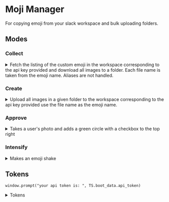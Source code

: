 # Moji Manager

For copying emoji from your slack workspace and bulk uploading folders.

## Modes

### Collect

<details>
<summary>Fetch the listing of the custom emoji in the workspace corresponding to the api key provided and download all images to a folder.  Each file name is taken from the emoji name.  Aliases are not handled.</summary>

#### Args

* --token (String, required) - api key
* --collect (no arg) - enable this mode
* --workspace, -w (String, default: 'workspace') - folder name to write summary and images to
* --configfile - file containing workspace->token configuration

#### Sample

`python manage.py --token xoxp-******** --collect --workspace my_data`

`python manage.py --collect --workspace teamname`

`python manage.py --collect`  - will use `default` token from config
</details>

### Create

<details>
<summary>Upload all images in a given folder to the workspace corresponding to the api key provided use the file name as the emoji name.</summary>

#### Args

* --token (String) - api key needs to be sniffed from the web ui
* --workspace (String) - config section to pull the token from
* --create (String, required) - path to the folder to upload.
* --batch_size (int, default: 8) - Number of files to upload before sleeping.  This is to prevent rate limiting.
* --recursive - Process the given folder recursively
* --configfile - file containing workspace->token configuration

#### Sample

`python manage.py --token xoxs-********* --create data/sample/`

`python manage.py --workspace allmyfriends --create data/parrots/`

`python manage.py --create . ---workspace allmyfriends --recursive`
</details>

### Approve


<details>
<summary>Takes a user's photo and adds a green circle with a checkbox to the top right</summary>

#### Args

* --approve (String) - Term to search by. User id or name
* --push - Push to the workspace rather than just generate the icon

#### Sample

`python --approve "Ben" --workspace thegoodplace`

`python --approve "Ben" --workspace thegoodplace --push`

</details>

### Intensify

<details>
<summary>Makes an emoji shake</summary>

#### Args

* --intensify (String) - Term to search by. emoji name, alias not supported
* --push - Push to the workspace rather than just generate the icon

#### Sample

`python --approve "waiting" --workspace thegoodplace`

`python --approve "waiting" --workspace thegoodplace --push`

</details>

## Tokens

`window.prompt("your api token is: ", TS.boot_data.api_token)`

<details><summary>Tokens</summary>
To get your xoxs-##### token for uploading, open the customize page in your browser, then open the console and execute following line:
   
You can also find it yourself by opening the networking tab in the developer pane, and find a request with the token included (emoji.list for example)
![sniffingtoken](docs/sniffingtoken.PNG)

### Management

When you use a token with the `--workspace` option, it will be saved in a config file.  After that, using the `--workspace` option will pull the token from the config file.  You can also use `--workspace default` and after it is stored, it will be fetched when no alternatives are given.

The default location of the config file is `~/.mojimanjerconfig` but can be specified with the `--config` option.
</details>